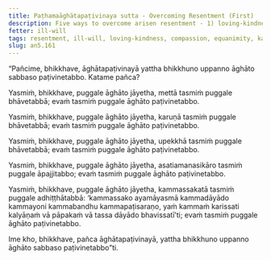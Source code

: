 ```yaml
---
title: Paṭhamaāghātapaṭivinaya sutta - Overcoming Resentment (First)
description: Five ways to overcome arisen resentment - 1) loving-kindness, 2) compassion, 3) equanimity, 4) disregarding and non-attention, 5) reflection on kamma.
fetter: ill-will
tags: resentment, ill-will, loving-kindness, compassion, equanimity, kamma, an, an5
slug: an5.161
---
```


“Pañcime, bhikkhave, āghātapaṭivinayā yattha bhikkhuno uppanno āghāto sabbaso paṭivinetabbo. Katame pañca?

Yasmiṁ, bhikkhave, puggale āghāto jāyetha, mettā tasmiṁ puggale bhāvetabbā; evaṁ tasmiṁ puggale āghāto paṭivinetabbo.

Yasmiṁ, bhikkhave, puggale āghāto jāyetha, karuṇā tasmiṁ puggale bhāvetabbā; evaṁ tasmiṁ puggale āghāto paṭivinetabbo.

Yasmiṁ, bhikkhave, puggale āghāto jāyetha, upekkhā tasmiṁ puggale bhāvetabbā; evaṁ tasmiṁ puggale āghāto paṭivinetabbo.

Yasmiṁ, bhikkhave, puggale āghāto jāyetha, asatiamanasikāro tasmiṁ puggale āpajjitabbo; evaṁ tasmiṁ puggale āghāto paṭivinetabbo.

Yasmiṁ, bhikkhave, puggale āghāto jāyetha, kammassakatā tasmiṁ puggale adhiṭṭhātabbā: ‘kammassako ayamāyasmā kammadāyādo kammayoni kammabandhu kammapaṭisaraṇo, yaṁ kammaṁ karissati kalyāṇaṁ vā pāpakaṁ vā tassa dāyādo bhavissatī’ti; evaṁ tasmiṁ puggale āghāto paṭivinetabbo.

Ime kho, bhikkhave, pañca āghātapaṭivinayā, yattha bhikkhuno uppanno āghāto sabbaso paṭivinetabbo”ti.
